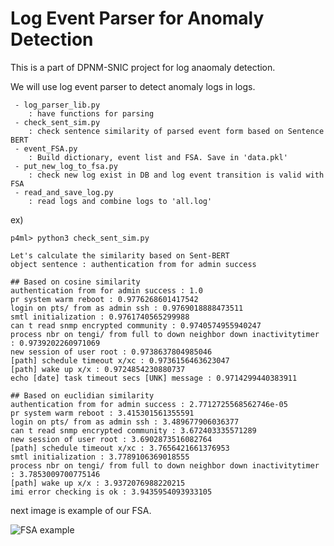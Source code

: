Log Event Parser for Anomaly Detection
===
This is a part of DPNM-SNIC project for log anaomaly detection.

We will use log event parser to detect anomaly logs in logs.

     - log_parser_lib.py 
        : have functions for parsing
     - check_sent_sim.py
        : check sentence similarity of parsed event form based on Sentence BERT
     - event_FSA.py
        : Build dictionary, event list and FSA. Save in 'data.pkl'
     - put_new_log_to_fsa.py
        : check new log exist in DB and log event transition is valid with FSA
     - read_and_save_log.py
        : read logs and combine logs to 'all.log'
    
ex)

```shell
p4ml> python3 check_sent_sim.py

Let's calculate the similarity based on Sent-BERT
object sentence : authentication from for admin success

## Based on cosine similarity
authentication from for admin success : 1.0
pr system warm reboot : 0.9776268601417542
login on pts/ from as admin ssh : 0.9769018888473511
smtl initialization : 0.9761740565299988
can t read snmp encrypted community : 0.9740574955940247
process nbr on tengi/ from full to down neighbor down inactivitytimer : 0.9739202260971069
new session of user root : 0.9738637804985046
[path] schedule timeout x/xc : 0.9736156463623047
[path] wake up x/x : 0.9724854230880737
echo [date] task timeout secs [UNK] message : 0.9714299440383911

## Based on euclidian similarity
authentication from for admin success : 2.7712725568562746e-05
pr system warm reboot : 3.415301561355591
login on pts/ from as admin ssh : 3.489677906036377
can t read snmp encrypted community : 3.672403335571289
new session of user root : 3.6902873516082764
[path] schedule timeout x/xc : 3.7656421661376953
smtl initialization : 3.7789106369018555
process nbr on tengi/ from full to down neighbor down inactivitytimer : 3.7853009700775146
[path] wake up x/x : 3.9372076988220215
imi error checking is ok : 3.9435954093933105
```
next image is example of our FSA.

![FSA example](DFA/DFA_for_all.gv.png)